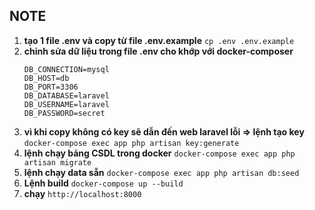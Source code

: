 ## NOTE
1. **tạo 1 file .env và copy từ file .env.example**
    ```cp .env .env.example```
2. **chỉnh sửa dữ liệu trong file .env cho khớp với docker-composer**
    ``` 
    DB_CONNECTION=mysql
    DB_HOST=db
    DB_PORT=3306
    DB_DATABASE=laravel
    DB_USERNAME=laravel
    DB_PASSWORD=secret
    ```
3. **vì khi copy không có key sẽ dẫn đến web laravel lỗi => lệnh tạo key**
     ```docker-compose exec app php artisan key:generate```
4. **lệnh chạy bảng CSDL trong docker**
    ```docker-compose exec app php artisan migrate```
5. **lệnh chạy data sẵn**
    ```docker-compose exec app php artisan db:seed```
6. **Lệnh build**
     ```docker-compose up --build```
7. **chạy**
    ```http://localhost:8000```
